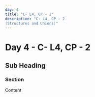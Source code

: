 ```yaml
---
day: 4
title: "C- L4, CP - 2"
description: "C- L4, CP - 2
(Structures and Unions)"
---
```


# Day 4 - C- L4, CP - 2

<!-- Course content goes here -->

## Sub Heading

### Section
Content
